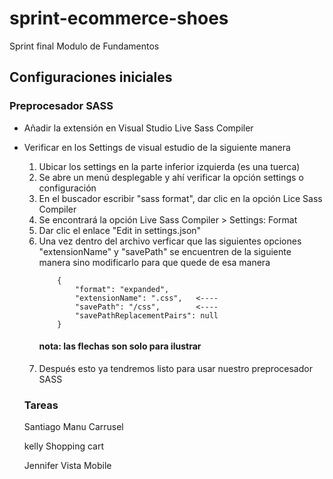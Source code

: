 # sprint-ecommerce-shoes
Sprint final Modulo de Fundamentos

## Configuraciones iniciales
### Preprocesador SASS
- Añadir la extensión en Visual Studio Live Sass Compiler
- Verificar en los Settings de visual estudio de la siguiente manera
    1. Ubicar los settings en la parte inferior izquierda (es una tuerca)
    2. Se abre un menú desplegable y ahí verificar la opción settings o configuración
    3. En el buscador escribir "sass format", dar clic en la opción Lice Sass Compiler
    4. Se encontrará la opción Live Sass Compiler > Settings: Format
    5. Dar clic el enlace "Edit in settings.json"
    6. Una vez dentro del archivo verficar que las siguientes opciones "extensionName" y "savePath" se encuentren de la siguiente manera sino modificarlo para que quede de esa manera
        ```
            {
                "format": "expanded",
                "extensionName": ".css",   <----
                "savePath": "/css",        <----
                "savePathReplacementPairs": null
            }
        ```
        #### nota: las flechas son solo para ilustrar
    7. Después esto ya tendremos listo para usar nuestro preprocesador SASS


    ### Tareas

    Santiago Manu Carrusel

    kelly Shopping cart

    Jennifer Vista Mobile